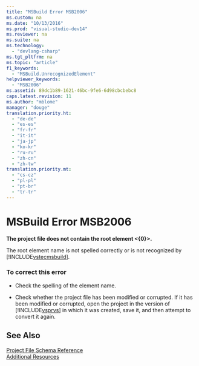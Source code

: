 ```yaml
---
title: "MSBuild Error MSB2006"
ms.custom: na
ms.date: "10/13/2016"
ms.prod: "visual-studio-dev14"
ms.reviewer: na
ms.suite: na
ms.technology: 
  - "devlang-csharp"
ms.tgt_pltfrm: na
ms.topic: "article"
f1_keywords: 
  - "MSBuild.UnrecognizedElement"
helpviewer_keywords: 
  - "MSB2006"
ms.assetid: 89dc1b89-1621-46bc-9fe6-6d98cbcbebc8
caps.latest.revision: 11
ms.author: "mblome"
manager: "douge"
translation.priority.ht: 
  - "de-de"
  - "es-es"
  - "fr-fr"
  - "it-it"
  - "ja-jp"
  - "ko-kr"
  - "ru-ru"
  - "zh-cn"
  - "zh-tw"
translation.priority.mt: 
  - "cs-cz"
  - "pl-pl"
  - "pt-br"
  - "tr-tr"
---
```

# MSBuild Error MSB2006
**The project file does not contain the root element \<{0}>.**  
  
 The root element name is not spelled correctly or is not recognized by [!INCLUDE[vstecmsbuild](../extensibility/includes/vstecmsbuild_md.md)].  
  
### To correct this error  
  
-   Check the spelling of the element name.  
  
-   Check whether the project file has been modified or corrupted. If it has been modified or corrupted, open the project in the version of [!INCLUDE[vsprvs](../codequality/includes/vsprvs_md.md)] in which it was created, save it, and then attempt to convert it again.  
  
## See Also  
 [Project File Schema Reference](../reference/msbuild-project-file-schema-reference.md)   
 [Additional Resources](../reference/additional-msbuild-resources.md)